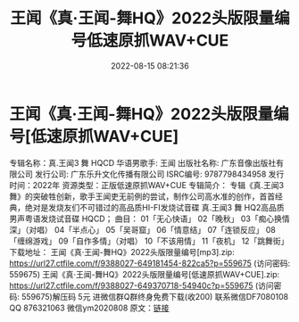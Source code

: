 ﻿---
title: 王闻《真·王闻-舞HQ》2022头版限量编号低速原抓WAV+CUE
date: 2022-08-15 08:21:36
categories: 新碟专辑、稀有等精品
tags: 华语中文
---
# 王闻《真·王闻-舞HQ》2022头版限量编号[低速原抓WAV+CUE]

专辑名称：真.王闻3 舞 HQCD
华语男歌手: 王闻
出版社名称: 广东音像出版社有限公司
发行公司: 广东乐升文化传播有限公司
ISRC编号: 9787798434958
发行时间：2022年
资源类型：正版低速原抓WAV+CUE
专辑简介：
专辑《真.王闻3
舞》的突破牲创新，歌手王闻吏无前例的尝试，制作公司高水准的创作，首首经典，绝对是发烧友们不可错过的高品质HI-FI发烧试音碟
真.王闻3 舞 HQ2高品质男声粤语发烧试音碟 HQCD；
曲目：
01「无心快语」
02「晚秋」
03「痴心换情深」（对唱）
04「半点心」
05「吴哥窟」
06「情意结」
07「连锁反应」
08「缠绵游戏」
09「自作多情」（对唱）
10「不该用情」
11「夜机」
12「跳舞街」
下载地址：
王闻《真·王闻-舞HQ》2022头版限量编号[mp3].zip:
https://url27.ctfile.com/f/9388027-649181454-822ca5?p=559675
(访问密码: 559675)
王闻《真·王闻-舞HQ》2022头版限量编号[低速原抓WAV+CUE].zip: https://url27.ctfile.com/f/9388027-649370718-54940c?p=559675
(访问密码: 559675)解压码 5元
进微信群Q群终身免费下载(收200)
联系微信DF7080108 QQ 876321063
微信ym2020808
原文：[链接](https://blog.sina.com.cn/s/blog_1647c7e7601030yvp.html)